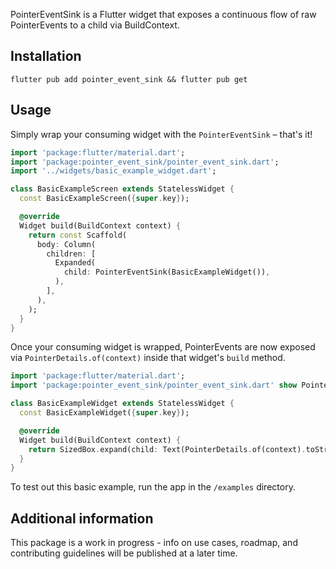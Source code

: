 <!--
This README describes the package. If you publish this package to pub.dev,
this README's contents appear on the landing page for your package.

For information about how to write a good package README, see the guide for
[writing package pages](https://dart.dev/guides/libraries/writing-package-pages).

For general information about developing packages, see the Dart guide for
[creating packages](https://dart.dev/guides/libraries/create-library-packages)
and the Flutter guide for
[developing packages and plugins](https://flutter.dev/developing-packages).
-->

PointerEventSink is a Flutter widget that exposes a continuous flow of raw PointerEvents to a child via BuildContext.

## Installation

`flutter pub add pointer_event_sink && flutter pub get`

## Usage

Simply wrap your consuming widget with the `PointerEventSink` – that's it!

```dart
import 'package:flutter/material.dart';
import 'package:pointer_event_sink/pointer_event_sink.dart';
import '../widgets/basic_example_widget.dart';

class BasicExampleScreen extends StatelessWidget {
  const BasicExampleScreen({super.key});

  @override
  Widget build(BuildContext context) {
    return const Scaffold(
      body: Column(
        children: [
          Expanded(
            child: PointerEventSink(BasicExampleWidget()),
          ),
        ],
      ),
    );
  }
}

```

Once your consuming widget is wrapped, PointerEvents are now exposed via `PointerDetails.of(context)` inside that widget's `build` method.

```dart
import 'package:flutter/material.dart';
import 'package:pointer_event_sink/pointer_event_sink.dart' show PointerDetails;

class BasicExampleWidget extends StatelessWidget {
  const BasicExampleWidget({super.key});

  @override
  Widget build(BuildContext context) {
    return SizedBox.expand(child: Text(PointerDetails.of(context).toString()));
  }
}

```

To test out this basic example, run the app in the `/examples` directory.

## Additional information

This package is a work in progress - info on use cases, roadmap, and contributing guidelines will be published at a later time.

<!-- TODO: Tell users more about the package: where to find more information, how to
contribute to the package, how to file issues, what response they can expect
from the package authors, and more. -->
